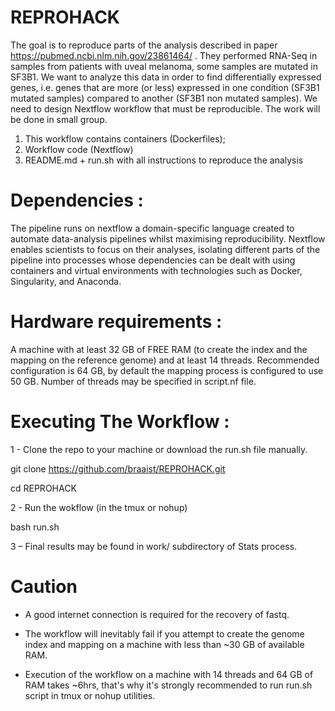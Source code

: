 # REPROHACK

The goal is to reproduce parts of the analysis described in paper https://pubmed.ncbi.nlm.nih.gov/23861464/ . They performed RNA-Seq in samples from patients with uveal melanoma, some samples are mutated in SF3B1. We want to analyze this data in order to find differentially expressed genes, i.e. genes that are more (or less) expressed in one condition (SF3B1 mutated samples) compared to another (SF3B1 non mutated samples). We need to design Nextflow workflow that must be reproducible. The work will be done in small group.
1. This workflow contains containers (Dockerfiles);
2. Workflow code (Nextflow)
3. README.md + run.sh with all instructions to reproduce the analysis

# Dependencies : 
The pipeline runs on nextflow a domain-specific language created to automate data-analysis pipelines whilst maximising reproducibility. Nextflow enables scientists to focus on their analyses, isolating different parts of the pipeline into processes whose dependencies can be dealt with using containers and virtual environments with technologies such as Docker, Singularity, and Anaconda.

# Hardware requirements :
A machine with at least 32 GB of FREE RAM (to create the index and the mapping on the reference genome) and at least 14 threads. Recommended configuration is 64 GB, by default the mapping process is configured to use 50 GB. Number of threads may be specified in script.nf file. 

# Executing The Workflow :
1 - Clone the repo to your machine or download the run.sh file manually.

git clone https://github.com/braaist/REPROHACK.git

cd REPROHACK 

2 - Run the wokflow (in the tmux or nohup)

bash run.sh

3 – Final results may be found in work/ subdirectory of Stats process.

# Caution 
- A good internet connection is required for the recovery of fastq.

- The workflow will inevitably fail if you attempt to create the genome index and mapping on a machine with less than ~30 GB of available RAM.

- Execution of the workflow on a machine with 14 threads and 64 GB of RAM takes ~6hrs, that's why it's strongly recommended to run run.sh script in tmux or nohup utilities. 


